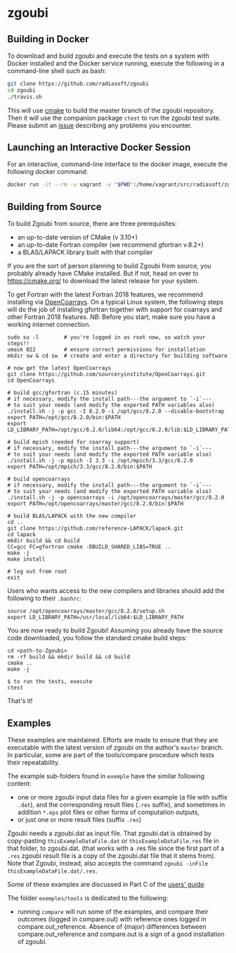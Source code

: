 [This document is formatted with GitHub-Flavored Markdown. ]:#
[For better viewing, including hyperlinks, read it online at ]:#
[https://github.com/radiasoft/zgoubi/blob/master/README.md ]:#

zgoubi
======

Building in Docker
------------------

To download and build zgoubi and execute the tests on a system with
Docker installed and the Docker service running, execute the following
in a command-line shell such as bash:
```bash
git clone https://github.com/radiasoft/zgoubi
cd zgoubi
./travis.sh
```
This will use [cmake] to build the master branch of the zgoubi repository.
Then it will use the companion package `ctest` to run the zgoubi test
suite.  Please submit an [issue] describing any problems you
encounter.

Launching an Interactive Docker Session
---------------------------------------

For an interactive, command-line interface to the docker image,
execute the following docker command:

```bash
docker run -it --rm -u vagrant -v "$PWD":/home/vagrant/src/radiasoft/zgoubi "${1:-radiasoft/beamsim}" bash
```

Building from Source
--------------------

To build Zgoubi from source, there are three prerequisites:
  + an up-to-date version of CMake (v 3.10+)
  + an up-to-date Fortran compiler (we recommend gfortran v.8.2+)
  + a BLAS/LAPACK library built with that compiler

If you are the sort of person planning to build Zgoubi from source,
you probably already have CMake installed. But if not, head on over
to https://cmake.org/ to download the latest release for your system.

To get Fortran with the latest Fortran 2018 features, we recommend
installing via [OpenCoarrays](http://www.opencoarrays.org/).
On a typical Linux system, the following steps will do the job of
installing gfortran together with support for coarrays and other
Fortran 2018 features.
*NB*: Before you start, make sure you have a working internet connection.
```
sudo su -l        # you're logged in as root now, so watch your steps!!
umask 022         # ensure correct permissions for installation
mkdir sw & cd sw  # create and enter a directory for building software

# now get the latest OpenCoarrays
git clone https://github.com/sourceryinstitute/OpenCoarrays.git
cd OpenCoarrays

# build gcc/gfortran (c.15 minutes)
# if necessary, modify the install path---the argument to `-i`---
# to suit your needs (and modify the exported PATH variables also)
./install.sh -j -p gcc -I 8.2.0 -i /opt/gcc/8.2.0 --disable-bootstrap
export PATH=/opt/gcc/8.2.0/bin:$PATH
export LD_LIBRARY_PATH=/opt/gcc/8.2.0/lib64:/opt/gcc/8.2.0/lib:$LD_LIBRARY_PATH

# build mpich (needed for coarray support)
# if necessary, modify the install path---the argument to `-i`---
# to suit your needs (and modify the exported PATH variable also)
./install.sh -j -p mpich -I 3.3 -i /opt/mpich/3.3/gcc/8.2.0
export PATH=/opt/mpich/3.3/gcc/8.2.0/bin:$PATH

# build opencoarrays
# if necessary, modify the install path---the argument to `-i`---
# to suit your needs (and modify the exported PATH variable also)
./install.sh -j -p opencoarrays -i /opt/opencoarrays/master/gcc/8.2.0
export PATH=/opt/opencoarrays/master/gcc/8.2.0/bin:$PATH

# build BLAS/LAPACK with the new compiler
cd ..
git clone https://github.com/reference-LAPACK/lapack.git
cd lapack
mkdir build && cd build
CC=gcc FC=gfortran cmake -DBUILD_SHARED_LIBS=TRUE ..
make -j
make install

# log out from root
exit
```

Users who wants access to the new compilers and libraries should add
the following to their `.bashrc`:
```
source /opt/opencoarrays/master/gcc/8.2.0/setup.sh
export LD_LIBRARY_PATH=/usr/local/lib64:$LD_LIBRARY_PATH
```

You are now ready to build Zgoubi! Assuming you already have the
source code downloaded, you follow the standard cmake build steps:
```
cd <path-to-Zgoubi>
rm -rf build && mkdir build && cd build
cmake ..
make -j

$ to run the tests, execute
ctest
```

That's it!

Examples
--------

These examples are maintained. Efforts are made to ensure that they
are executable with the latest version of zgoubi on the
author's `master` branch. In particular, some are part of the
tools/compare procedure which tests their repeatability.

The example sub-folders found in `exemple` have the similar following
content:

- one or more zgoubi input data files for a given example (a file with
  suffix `.dat`), and the corresponding result files (`.res` suffix),
  and sometimes in addition `*.eps` plot files or other forms of
  computation outputs,
- or just one or more result files (suffix `.res`)

Zgoubi needs a zgoubi.dat as input file. That zgoubi.dat is obtained
by copy-pasting `thisExampleDataFile.dat` or `thisExampleDataFile.res`
file in that folder, to zgoubi.dat. (that works with a .res file since
the first part of a `.res` zgoubi result file is a copy of the
zgoubi.dat file that it stems from).  Note that Zgoubi, instead, also
accepts the command `zgoubi -inFile thisExampleDataFile.dat/.res`.

Some of these examples are discussed in Part C of the [users' guide].

The folder `exemples/tools` is dedicated to the following:

- running `compare` will run some of the examples, and compare their
outcomes (logged in compare.out) with reference ones logged in
compare.out_reference.  Absence of (major) differences between
compare.out_reference and compare.out is a sign of a good installation
of zgoubi.

[CMake]: https://www.cmake.org
[issue]: https://github.com/radiasoft/zgoubi/issues/new
[users' guide]: https://www.bnl.gov/isd/documents/79375.pdf
